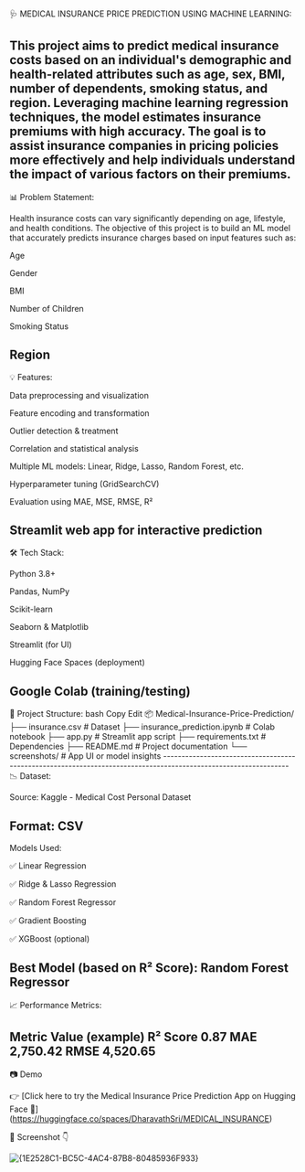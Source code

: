 🩺 MEDICAL INSURANCE PRICE PREDICTION USING MACHINE LEARNING:

This project aims to predict medical insurance costs based on an individual's demographic and health-related attributes such as age, sex, BMI, number of dependents, smoking status, and region. Leveraging machine learning regression techniques, the model estimates insurance premiums with high accuracy. The goal is to assist insurance companies in pricing policies more effectively and help individuals understand the impact of various factors on their premiums.
---------------------------------------------------------------------------------------------------------

📊 Problem Statement:

Health insurance costs can vary significantly depending on age, lifestyle, and health conditions. The objective of this project is to build an ML model that accurately predicts insurance charges based on input features such as:

Age

Gender

BMI

Number of Children

Smoking Status

Region
-------------------------------------------------------------------

💡 Features:

Data preprocessing and visualization

Feature encoding and transformation

Outlier detection & treatment

Correlation and statistical analysis

Multiple ML models: Linear, Ridge, Lasso, Random Forest, etc.

Hyperparameter tuning (GridSearchCV)

Evaluation using MAE, MSE, RMSE, R²

Streamlit web app for interactive prediction
-------------------------------------------------------------------------------------------------------------------

🛠️ Tech Stack:

Python 3.8+

Pandas, NumPy

Scikit-learn

Seaborn & Matplotlib

Streamlit (for UI)

Hugging Face Spaces (deployment)

Google Colab (training/testing)
-----------------------------------------------------------------------------------------------------------

📁 Project Structure:
bash
Copy
Edit
📦 Medical-Insurance-Price-Prediction/
├── insurance.csv                  # Dataset
├── insurance_prediction.ipynb    # Colab notebook
├── app.py                        # Streamlit app script
├── requirements.txt              # Dependencies
├── README.md                     # Project documentation
    └── screenshots/              # App UI or model insights
    ----------------------------------------------------------------------------------------------------------------
📉 Dataset:

Source: Kaggle - Medical Cost Personal Dataset

Format: CSV
-------------------------------------------------------------------------------------------------------------------------------

Models Used:

✅ Linear Regression

✅ Ridge & Lasso Regression

✅ Random Forest Regressor

✅ Gradient Boosting

✅ XGBoost (optional)

Best Model (based on R² Score): Random Forest Regressor
-----------------------------------------------------------------------------------------------------------------------------------------

📈 Performance Metrics:

Metric	Value (example)
R² Score	0.87
MAE	2,750.42
RMSE	4,520.65
----------------------------------------------------------------------------------------------------------------------------------------------

📷 Demo 

👉 [Click here to try the Medical Insurance Price Prediction App on Hugging Face 🤗] (https://huggingface.co/spaces/DharavathSri/MEDICAL_INSURANCE)

📸 Screenshot 👇

![{1E2528C1-BC5C-4AC4-87B8-80485936F933}](https://github.com/user-attachments/assets/f6499763-4e9b-4af0-91c8-7302aea57e85)



